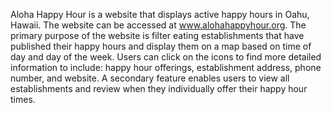 Aloha Happy Hour is a website that displays active happy hours in Oahu, Hawaii. The website can be accessed at www.alohahappyhour.org. The primary purpose of the website is filter eating establishments that have published their happy hours and display them on a map based on time of day and day of the week. Users can click on the icons to find more detailed information to include: happy hour offerings, establishment address, phone number, and website. A secondary feature enables users to view all establishments and review when they individually offer their happy hour times.

